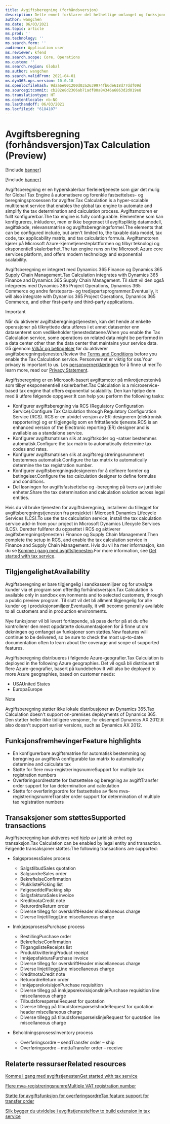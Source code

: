 ```yaml
---
title: Avgiftsberegning (forhåndsversjon)
description: Dette emnet forklarer det helhetlige omfanget og funksjonene i avgiftsberegning.
author: wangchen
ms.date: 06/03/2021
ms.topic: article
ms.prod: ''
ms.technology: ''
ms.search.form: ''
audience: Application user
ms.reviewer: kfend
ms.search.scope: Core, Operations
ms.custom: ''
ms.search.region: Global
ms.author: wangchen
ms.search.validFrom: 2021-04-01
ms.dyn365.ops.version: 10.0.18
ms.openlocfilehash: 9daa6e001200d03a2639974fb6de618d77ddf09d
ms.sourcegitcommit: cb282e8d2306ab71adf80a84346a6863d2d019e8
ms.translationtype: HT
ms.contentlocale: nb-NO
ms.lasthandoff: 06/03/2021
ms.locfileid: "6184107"
---
```

# <a name="tax-calculation-preview"></a><span data-ttu-id="66996-103">Avgiftsberegning (forhåndsversjon)</span><span class="sxs-lookup"><span data-stu-id="66996-103">Tax Calculation (Preview)</span></span>

[!include [banner](../includes/banner.md)]

[!include [banner](../includes/preview-banner.md)]

<span data-ttu-id="66996-104">Avgiftsberegning er en hyperskalerbar flerleiertjeneste som gjør det mulig for Global Tax Engine å automatisere og forenkle fastsettelses- og beregningsprosessen for avgifter.</span><span class="sxs-lookup"><span data-stu-id="66996-104">Tax Calculation is a hyper-scalable multitenant service that enables the global tax engine to automate and simplify the tax determination and calculation process.</span></span> <span data-ttu-id="66996-105">Avgiftsmotoren er fullt konfigurerbar.</span><span class="sxs-lookup"><span data-stu-id="66996-105">The tax engine is fully configurable.</span></span> <span data-ttu-id="66996-106">Elementene som kan konfigureres, inkluderer, men er ikke begrenset til avgiftspliktig datamodell, avgiftskode, relevansmatrise og avgiftsberegningsformel.</span><span class="sxs-lookup"><span data-stu-id="66996-106">The elements that can be configured include, but aren't limited to, the taxable data model, tax code, tax applicability matrix, and tax calculation formula.</span></span> <span data-ttu-id="66996-107">Avgiftsmotoren kjører på Microsoft Azure-kjernetjenesteplattformen og tilbyr teknologi og eksponentiell skalerbarhet.</span><span class="sxs-lookup"><span data-stu-id="66996-107">The tax engine runs on the Microsoft Azure core services platform, and offers modern technology and exponential scalability.</span></span>

<span data-ttu-id="66996-108">Avgiftsberegning er integrert med Dynamics 365 Finance og Dynamics 365 Supply Chain Management.</span><span class="sxs-lookup"><span data-stu-id="66996-108">Tax Calculation integrates with Dynamics 365 Finance and Dynamics 365 Supply Chain Management.</span></span> <span data-ttu-id="66996-109">Til slutt vil den også integreres med Dynamics 365 Project Operations, Dynamics 365 Commerce og andre førsteparts- og tredjepartsprogrammer.</span><span class="sxs-lookup"><span data-stu-id="66996-109">Eventually, it will also integrate with Dynamics 365 Project Operations, Dynamics 365 Commerce, and other first-party and third-party applications.</span></span>

> [!IMPORTANT]
> <span data-ttu-id="66996-110">Når du aktiverer avgiftsberegningstjenesten, kan det hende at enkelte operasjoner på tilknyttede data utføres i et annet datasenter enn datasenteret som vedlikeholder tjenestedataene.</span><span class="sxs-lookup"><span data-stu-id="66996-110">When you enable the Tax Calculation service, some operations on related data might be performed in a data center other than the data center that maintains your service data.</span></span> <span data-ttu-id="66996-111">Gå gjennom [Vilkår og betingelser](../../fin-ops-core/fin-ops/get-started/public-preview-terms.md) før du aktiverer avgiftsberegningstjenesten.</span><span class="sxs-lookup"><span data-stu-id="66996-111">Review the [Terms and Conditions](../../fin-ops-core/fin-ops/get-started/public-preview-terms.md) before you enable the Tax Calculation service.</span></span> <span data-ttu-id="66996-112">Personvernet er viktig for oss.</span><span class="sxs-lookup"><span data-stu-id="66996-112">Your privacy is important to us.</span></span> <span data-ttu-id="66996-113">Les [personvernerklæringen](https://go.microsoft.com/fwlink/?LinkId=521839) for å finne ut mer.</span><span class="sxs-lookup"><span data-stu-id="66996-113">To learn more, read our [Privacy Statement](https://go.microsoft.com/fwlink/?LinkId=521839).</span></span>

<span data-ttu-id="66996-114">Avgiftsberegning er en Microsoft-basert avgiftsmotor på mikrotjenestenivå som tilbyr eksponenentiell skalerbarhet.</span><span class="sxs-lookup"><span data-stu-id="66996-114">Tax Calculation is a microservice-based tax engine that offers exponential scalability.</span></span> <span data-ttu-id="66996-115">Den kan hjelpe dem med å utføre følgende oppgaver:</span><span class="sxs-lookup"><span data-stu-id="66996-115">It can help you perform the following tasks:</span></span>

- <span data-ttu-id="66996-116">Konfigurer avgiftsberegning via RCS (Regulatory Configuration Service).</span><span class="sxs-lookup"><span data-stu-id="66996-116">Configure Tax Calculation through Regulatory Configuration Service (RCS).</span></span> <span data-ttu-id="66996-117">RCS er en utvidet versjon av ER-designeren (elektronisk rapportering) og er tilgjengelig som en frittstående tjeneste.</span><span class="sxs-lookup"><span data-stu-id="66996-117">RCS is an enhanced version of the Electronic reporting (ER) designer and is available as a standalone service.</span></span>
- <span data-ttu-id="66996-118">Konfigurer avgiftsmatrisen slik at avgiftskoder og -satser bestemmes automatisk.</span><span class="sxs-lookup"><span data-stu-id="66996-118">Configure the tax matrix to automatically determine tax codes and rates.</span></span>
- <span data-ttu-id="66996-119">Konfigurer avgiftsmatrisen slik at avgiftsregistreringsnummeret bestemmes automatisk.</span><span class="sxs-lookup"><span data-stu-id="66996-119">Configure the tax matrix to automatically determine the tax registration number.</span></span>
- <span data-ttu-id="66996-120">Konfigurer avgiftsberegningsdesigneren for å definere formler og betingelser.</span><span class="sxs-lookup"><span data-stu-id="66996-120">Configure the tax calculation designer to define formulas and conditions.</span></span>
- <span data-ttu-id="66996-121">Del løsningen for avgiftsfastsettelse og -beregning på tvers av juridiske enheter.</span><span class="sxs-lookup"><span data-stu-id="66996-121">Share the tax determination and calculation solution across legal entities.</span></span>

<span data-ttu-id="66996-122">Hvis du vil bruke tjenesten for avgiftsberegning, installerer du tillegget for avgiftsberegningstjenesten fra prosjektet i Microsoft Dynamics Lifecycle Services (LCS).</span><span class="sxs-lookup"><span data-stu-id="66996-122">To use the tax calculation service, install the tax calculation service add-in from your project in Microsoft Dynamics Lifecycle Services (LCS).</span></span> <span data-ttu-id="66996-123">Deretter fullfører du oppsettet i RCS og aktiverer avgiftsberegningstjenesten i Finance og Supply Chain Management.</span><span class="sxs-lookup"><span data-stu-id="66996-123">Then complete the setup in RCS, and enable the tax calculation service in Finance and Supply Chain Management.</span></span> <span data-ttu-id="66996-124">Hvis du vil ha mer informasjon, kan du se [Komme i gang med avgiftstjenesten](./global-get-started-with-tax-calculation-service.md).</span><span class="sxs-lookup"><span data-stu-id="66996-124">For more information, see [Get started with tax service](./global-get-started-with-tax-calculation-service.md).</span></span>

## <a name="availability"></a><span data-ttu-id="66996-125">Tilgjengelighet</span><span class="sxs-lookup"><span data-stu-id="66996-125">Availability</span></span>

<span data-ttu-id="66996-126">Avgiftsberegning er bare tilgjengelig i sandkassemiljøer og for utvalgte kunder via et program som offentlig forhåndsversjon.</span><span class="sxs-lookup"><span data-stu-id="66996-126">Tax Calculation is available only in sandbox environments and to selected customers, through a public preview program.</span></span> <span data-ttu-id="66996-127">Til slutt vil det bli allment tilgjengelig for alle kunder og i produksjonsmiljøer.</span><span class="sxs-lookup"><span data-stu-id="66996-127">Eventually, it will become generally available to all customers and in production environments.</span></span>

<span data-ttu-id="66996-128">Nye funksjoner vil bli levert fortløpende, så pass derfor på at du ofte kontrollerer den mest oppdaterte dokumentasjonen for å finne ut om dekningen og omfanget av funksjoner som støttes.</span><span class="sxs-lookup"><span data-stu-id="66996-128">New features will continue to be delivered, so be sure to check the most up-to-date documentation often to learn about the coverage and scope of supported features.</span></span>

<span data-ttu-id="66996-129">Avgiftsberegning distribueres i følgende Azure-geografier.</span><span class="sxs-lookup"><span data-stu-id="66996-129">Tax Calculation is deployed in the following Azure geographies.</span></span> <span data-ttu-id="66996-130">Det vil også bli distribuert til flere Azure-geografier, basert på kundebehov:</span><span class="sxs-lookup"><span data-stu-id="66996-130">It will also be deployed to more Azure geographies, based on customer needs:</span></span>

- <span data-ttu-id="66996-131">USA</span><span class="sxs-lookup"><span data-stu-id="66996-131">United States</span></span>
- <span data-ttu-id="66996-132">Europa</span><span class="sxs-lookup"><span data-stu-id="66996-132">Europe</span></span>

> [!NOTE]
> <span data-ttu-id="66996-133">Avgiftsberegning støtter ikke lokale distribusjoner av Dynamics 365.</span><span class="sxs-lookup"><span data-stu-id="66996-133">Tax Calculation doesn't support on-premises deployments of Dynamics 365.</span></span> <span data-ttu-id="66996-134">Den støtter heller ikke tidligere versjoner, for eksempel Dynamics AX 2012.</span><span class="sxs-lookup"><span data-stu-id="66996-134">It also doesn't support earlier versions, such as Dynamics AX 2012.</span></span>

## <a name="feature-highlights"></a><span data-ttu-id="66996-135">Funksjonsfremhevinger</span><span class="sxs-lookup"><span data-stu-id="66996-135">Feature highlights</span></span>

- <span data-ttu-id="66996-136">En konfigurerbare avgiftsmatrise for automatisk bestemming og beregning av avgifter</span><span class="sxs-lookup"><span data-stu-id="66996-136">A configurable tax matrix to automatically determine and calculate tax</span></span>
- <span data-ttu-id="66996-137">Støtte for flere mva-registreringsnumre</span><span class="sxs-lookup"><span data-stu-id="66996-137">Support for multiple tax registration numbers</span></span>
- <span data-ttu-id="66996-138">Overføringsordrestøtte for fastsettelse og beregning av avgift</span><span class="sxs-lookup"><span data-stu-id="66996-138">Transfer order support for tax determination and calculation</span></span>
- <span data-ttu-id="66996-139">Støtte for overføringsordre for fastsettelse av flere mva-registreringsnumre</span><span class="sxs-lookup"><span data-stu-id="66996-139">Transfer order support for determination of multiple tax registration numbers</span></span>

## <a name="supported-transactions"></a><span data-ttu-id="66996-140">Transaksjoner som støttes</span><span class="sxs-lookup"><span data-stu-id="66996-140">Supported transactions</span></span>

<span data-ttu-id="66996-141">Avgiftsberegning kan aktiveres ved hjelp av juridisk enhet og transaksjon.</span><span class="sxs-lookup"><span data-stu-id="66996-141">Tax Calculation can be enabled by legal entity and transaction.</span></span> <span data-ttu-id="66996-142">Følgende transaksjoner støttes:</span><span class="sxs-lookup"><span data-stu-id="66996-142">The following transactions are supported:</span></span>

- <span data-ttu-id="66996-143">Salgsprosess</span><span class="sxs-lookup"><span data-stu-id="66996-143">Sales process</span></span>

    - <span data-ttu-id="66996-144">Salgstilbud</span><span class="sxs-lookup"><span data-stu-id="66996-144">Sales quotation</span></span>
    - <span data-ttu-id="66996-145">Salgsordre</span><span class="sxs-lookup"><span data-stu-id="66996-145">Sales order</span></span>
    - <span data-ttu-id="66996-146">Bekreftelse</span><span class="sxs-lookup"><span data-stu-id="66996-146">Confirmation</span></span>
    - <span data-ttu-id="66996-147">Plukkliste</span><span class="sxs-lookup"><span data-stu-id="66996-147">Picking list</span></span>
    - <span data-ttu-id="66996-148">Følgeseddel</span><span class="sxs-lookup"><span data-stu-id="66996-148">Packing slip</span></span>
    - <span data-ttu-id="66996-149">Salgsfaktura</span><span class="sxs-lookup"><span data-stu-id="66996-149">Sales invoice</span></span>
    - <span data-ttu-id="66996-150">Kreditnota</span><span class="sxs-lookup"><span data-stu-id="66996-150">Credit note</span></span>
    - <span data-ttu-id="66996-151">Returordre</span><span class="sxs-lookup"><span data-stu-id="66996-151">Return order</span></span>
    - <span data-ttu-id="66996-152">Diverse tillegg for overskrift</span><span class="sxs-lookup"><span data-stu-id="66996-152">Header miscellaneous charge</span></span>
    - <span data-ttu-id="66996-153">Diverse linjetillegg</span><span class="sxs-lookup"><span data-stu-id="66996-153">Line miscellaneous charge</span></span>

- <span data-ttu-id="66996-154">Innkjøpsprosess</span><span class="sxs-lookup"><span data-stu-id="66996-154">Purchase process</span></span>

    - <span data-ttu-id="66996-155">Bestilling</span><span class="sxs-lookup"><span data-stu-id="66996-155">Purchase order</span></span>
    - <span data-ttu-id="66996-156">Bekreftelse</span><span class="sxs-lookup"><span data-stu-id="66996-156">Confirmation</span></span>
    - <span data-ttu-id="66996-157">Tilgangsliste</span><span class="sxs-lookup"><span data-stu-id="66996-157">Receipts list</span></span>
    - <span data-ttu-id="66996-158">Produktkvittering</span><span class="sxs-lookup"><span data-stu-id="66996-158">Product receipt</span></span>
    - <span data-ttu-id="66996-159">Innkjøpsfaktura</span><span class="sxs-lookup"><span data-stu-id="66996-159">Purchase invoice</span></span>
    - <span data-ttu-id="66996-160">Diverse tillegg for overskrift</span><span class="sxs-lookup"><span data-stu-id="66996-160">Header miscellaneous charge</span></span>
    - <span data-ttu-id="66996-161">Diverse linjetillegg</span><span class="sxs-lookup"><span data-stu-id="66996-161">Line miscellaneous charge</span></span>
    - <span data-ttu-id="66996-162">Kreditnota</span><span class="sxs-lookup"><span data-stu-id="66996-162">Credit note</span></span>
    - <span data-ttu-id="66996-163">Returordre</span><span class="sxs-lookup"><span data-stu-id="66996-163">Return order</span></span>
    - <span data-ttu-id="66996-164">Innkjøpsrekvisisjon</span><span class="sxs-lookup"><span data-stu-id="66996-164">Purchase requisition</span></span>
    - <span data-ttu-id="66996-165">Diverse tillegg på innkjøpsrekvisisjonslinje</span><span class="sxs-lookup"><span data-stu-id="66996-165">Purchase requisition line miscellaneous charge</span></span>
    - <span data-ttu-id="66996-166">Tilbudsforespørsel</span><span class="sxs-lookup"><span data-stu-id="66996-166">Request for quotation</span></span>
    - <span data-ttu-id="66996-167">Diverse tillegg på tilbudsforespørselshode</span><span class="sxs-lookup"><span data-stu-id="66996-167">Request for quotation header miscellaneous charge</span></span>
    - <span data-ttu-id="66996-168">Diverse tillegg på tilbudsforespørselslinje</span><span class="sxs-lookup"><span data-stu-id="66996-168">Request for quotation line miscellaneous charge</span></span>

- <span data-ttu-id="66996-169">Beholdningsprosess</span><span class="sxs-lookup"><span data-stu-id="66996-169">Inventory process</span></span>

    - <span data-ttu-id="66996-170">Overføringsordre – send</span><span class="sxs-lookup"><span data-stu-id="66996-170">Transfer order – ship</span></span>
    - <span data-ttu-id="66996-171">Overføringsordre – motta</span><span class="sxs-lookup"><span data-stu-id="66996-171">Transfer order – receive</span></span>

## <a name="related-resources"></a><span data-ttu-id="66996-172">Relaterte ressurser</span><span class="sxs-lookup"><span data-stu-id="66996-172">Related resources</span></span>

[<span data-ttu-id="66996-173">Komme i gang med avgiftstjenesten</span><span class="sxs-lookup"><span data-stu-id="66996-173">Get started with tax service</span></span>](./global-get-started-with-tax-calculation-service.md)

[<span data-ttu-id="66996-174">Flere mva-registreringsnumre</span><span class="sxs-lookup"><span data-stu-id="66996-174">Multiple VAT registration number</span></span>](./emea-multiple-vat-registration-numbers.md)

[<span data-ttu-id="66996-175">Støtte for avgiftsfunksjon for overføringsordre</span><span class="sxs-lookup"><span data-stu-id="66996-175">Tax feature support for transfer order</span></span>](./tasks/tax-feature-support-for-transfer-order.md)

[<span data-ttu-id="66996-176">Slik bygger du utvidelse i avgiftstjeneste</span><span class="sxs-lookup"><span data-stu-id="66996-176">How to build extension in tax service</span></span>](./tax-service-add-data-fields-tax-integration-by-extension.md)
